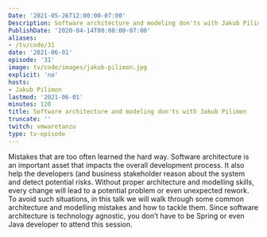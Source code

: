 ```yaml
---
Date: '2021-05-26T12:00:00-07:00'
Description: Software architecture and modeling don'ts with Jakub Pilimon
PublishDate: '2020-04-14T00:00:00-07:00'
aliases:
- /tv/code/31
date: '2021-06-01'
episode: '31'
image: tv/code/images/jakub-pilimon.jpg
explicit: 'no'
hosts:
- Jakub Pilimon
lastmod: '2021-06-01'
minutes: 120
title: Software architecture and modeling don'ts with Jakub Pilimon
truncate: ''
twitch: vmwaretanzu
type: tv-episode
---
```


Mistakes that are too often learned the hard way. Software architecture is an important asset that impacts the overall development process. It also help the developers (and business stakeholder reason about the system and detect potential risks. Without proper architecture and modelling skills, every change will lead to a potential problem or even unexpected rework. To avoid such situations, in this talk we will walk through some common architecture and modelling mistakes and how to tackle them. Since software architecture is technology agnostic, you don’t have to be Spring or even Java developer to attend this session.